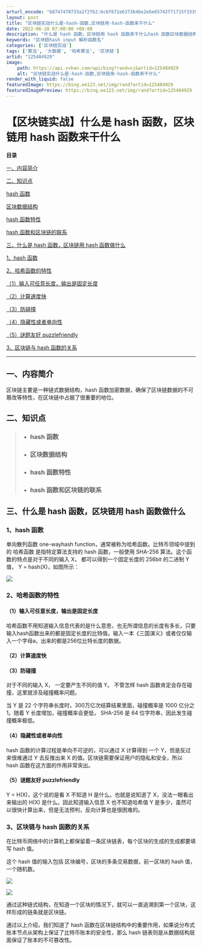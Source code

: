```yaml
---
arturl_encode: "68747470733a2f2f62:6c6f672e6373646e2e6e65742f71715f33393831363631332f:61727469636c652f64657461696c732f313235343834393239"
layout: post
title: "区块链实战什么是-hash-函数,区块链用-hash-函数来干什么"
date: 2022-06-28 07:00:00 +08:00
description: "什么是 hash 函数，区块链用 hash 函数来干什么hash 函数区块数据结构hash 函数特性"
keywords: "区块链hash input 解析函数名"
categories: ['区块链实战']
tags: ['算法', '大数据', '哈希算法', '区块链']
artid: "125484929"
image:
    path: https://api.vvhan.com/api/bing?rand=sj&artid=125484929
    alt: "区块链实战什么是-hash-函数,区块链用-hash-函数来干什么"
render_with_liquid: false
featuredImage: https://bing.ee123.net/img/rand?artid=125484929
featuredImagePreview: https://bing.ee123.net/img/rand?artid=125484929
---
```


# 【区块链实战】什么是 hash 函数，区块链用 hash 函数来干什么

**目录**

[一、内容简介](#%E4%B8%80%E3%80%81%E5%86%85%E5%AE%B9%E7%AE%80%E4%BB%8B)

[二、知识点](#%E4%BA%8C%E3%80%81%E7%9F%A5%E8%AF%86%E7%82%B9)

[hash 函数](#hash%20%E5%87%BD%E6%95%B0)

[区块数据结构](#%E5%8C%BA%E5%9D%97%E6%95%B0%E6%8D%AE%E7%BB%93%E6%9E%84)

[hash 函数特性](#hash%20%E5%87%BD%E6%95%B0%E7%89%B9%E6%80%A7)

[hash 函数和区块链的联系](#hash%20%E5%87%BD%E6%95%B0%E5%92%8C%20%E5%8C%BA%E5%9D%97%E9%93%BE%E7%9A%84%E8%81%94%E7%B3%BB)

[三、什么是 hash 函数，区块链用 hash 函数做什么](#%E4%B8%89%E3%80%81%E4%BB%80%E4%B9%88%E6%98%AF%20hash%20%E5%87%BD%E6%95%B0%EF%BC%8C%E5%8C%BA%E5%9D%97%E9%93%BE%E7%94%A8%20hash%20%E5%87%BD%E6%95%B0%E5%81%9A%E4%BB%80%E4%B9%88)

[1、hash 函数](#1%E3%80%81hash%20%E5%87%BD%E6%95%B0)

[2、哈希函数的特性](#3%E3%80%81%E5%93%88%E5%B8%8C%E5%87%BD%E6%95%B0%E7%9A%84%E7%89%B9%E6%80%A7)

[（1）输入可任意长度，输出是固定长度](#%EF%BC%881%EF%BC%89%E8%BE%93%E5%85%A5%E5%8F%AF%E4%BB%BB%E6%84%8F%E9%95%BF%E5%BA%A6%EF%BC%8C%E8%BE%93%E5%87%BA%E6%98%AF%E5%9B%BA%E5%AE%9A%E9%95%BF%E5%BA%A6)

[（2）计算速度快](#%EF%BC%882%EF%BC%89%E8%AE%A1%E7%AE%97%E9%80%9F%E5%BA%A6%E5%BF%AB)

[（3）防碰撞](#%EF%BC%883%EF%BC%89%E9%98%B2%E7%A2%B0%E6%92%9E)

[（4）隐藏性或者单向性](#%EF%BC%884%EF%BC%89%E9%9A%90%E8%97%8F%E6%80%A7%E6%88%96%E8%80%85%E5%8D%95%E5%90%91%E6%80%A7%C2%A0)

[（5）谜题友好 puzzlefriendly](#%EF%BC%885%EF%BC%89%E8%B0%9C%E9%A2%98%E5%8F%8B%E5%A5%BD%C2%A0puzzlefriendly)

[3、区块链与 hash 函数的关系](#2%E3%80%81%E5%8C%BA%E5%9D%97%E9%93%BE%E4%B8%8E%20hash%20%E5%87%BD%E6%95%B0%E7%9A%84%E5%85%B3%E7%B3%BB)

---

## 一、内容简介

区块链主要是一种链式数据结构，hash 函数加密数据，确保了区块链数据的不可篡改等特性，在区块链中占据了很重要的地位。

## 二、知识点

> * ### hash 函数
> * ### 区块数据结构
> * ### hash 函数特性
> * ### hash 函数和区块链的联系

## 三、什么是 hash 函数，区块链用 hash 函数做什么

### 1、hash 函数

单向散列函数 one-wayhash function，通常被称为哈希函数。比特币领域中提到的 哈希函数 是指特定算法支持的 hash 函数，一般使用 SHA-256 算法。这个函数的特点是对于不同的输入 X， 都可以得到一个固定长度的 256bit 的二进制 Y 值， Y = hash(X)，如图所示：

![](https://i-blog.csdnimg.cn/blog_migrate/fde21b630a51e349335a09c19dda9e86.png)

### 2、哈希函数的特性

#### （1）输入可任意长度，输出是固定长度

哈希函数不用知道输入信息代表的是什么意思，也无所谓信息的长度有多长，只要输入hash函数出来的都是固定长度的比特值。输入一本《三国演义》或者仅仅输入一个字母a，出来的都是256位比特长度的数据。

#### （2）计算速度快

#### （3）防碰撞

对于不同的输入 X， 一定要产生不同的值 Y。 不管怎样 hash 函数肯定会存在碰撞，这里就涉及碰撞概率问题。

当 Y 是 22 个字符串长度时，300万亿次结算结果里面，碰撞概率是 1000 亿分之 1。随着 Y 长度增加，碰撞概率会更低， SHA-256 是 64 位字符串，因此发生碰撞概率极低。

#### （4）隐藏性或者单向性

hash 函数的计算过程是单向不可逆的，可以通过 X 计算得到 一个 Y，但是反过来很难通过 Y 去反推出来 X 的值。区块链需要保证用户的隐私和安全，所以 hash 函数在这方面的作用非常突出。

#### （5）谜题友好 puzzlefriendly

Y = H(X)，这个说的是看 X 不知道 H 是什么。也就是说知道了 X，没法一眼看出来输出的 H(X) 是什么。因此知道输入信息 X 也不知道哈希值 Y 是多少，虽然可以很快计算出来，但是无法预判，反向计算也是很困难的。

### 3、区块链与 hash 函数的关系

在比特币网络中的计算机上都保留着一条区块链表，每个区块的生成的生成都要填写 hash 值。

这个 hash 值的输入包括 区块编号，区块的多条交易数据，前一区块的 hash 值，一个随机数。

![](https://i-blog.csdnimg.cn/blog_migrate/d04bfee43b9863cabcce663cc446a0fb.png)

![](https://i-blog.csdnimg.cn/blog_migrate/b99a29d082dfeade9a0fec823cb75903.png)

通过这种链式结构，在知道一个区块的情况下，就可以一直追溯到第一个区块，这样形成的链条就是区块链。

通过以上介绍，我们知道了 hash 函数在区块链结构中的重要作用，如果说分布式账本节点从架构上保证了比特币账本的安全性，那么 hash 链表则是从数据结构层面保证了账本的不可篡改性。